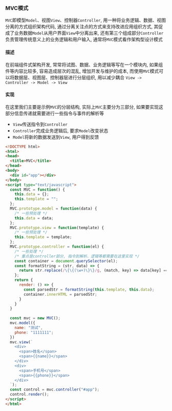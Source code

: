 ### MVC模式
```MVC```即模型```Model```、视图```View```、控制器```Controller```, 用一种将业务逻辑、数据、视图分离的方式组织架构代码, 通过分离关注点的方式来支持改进应用组织方式, 其促成了业务数据```Model```从用户界面```View```中分离出来, 还有第三个组成部分```Controller```负责管理传统意义上的业务逻辑和用户输入, 通常将```MVC```模式看作架构型设计模式

#### 描述
在前端组件式架构开发, 常常将试图、数据、业务逻辑等写在一个模块内, 如果组件等内容比较多, 容易造成层次的混乱, 增加开发与维护的成本, 而使用```MVC```模式可以将数据层、视图层、控制器层进行分层组织, 用以减少耦合
```View -> Controller -> Model -> View```

#### 实现
在这里我们主要是示例```MVC```的分层结构, 实际上```MVC```主要分为三部分, 如果要实现这部分信息传递就需要进行一些指令与事件的解析等
 - ```View```传送指令到```Controller```
 - ```Controller```完成业务逻辑后, 要求```Model```改变状态
 - ```Model```将新的数据发送到```View```, 用户得到反馈

```html
<!DOCTYPE html>
<html>
<head>
  <title>MVC</title>
</head>
<body>
  <div id="app"></div>
</body>
<script type="text/javascript">
  const MVC = function() {
    this.data = {};
    this.template = "";
  };
  MVC.prototype.model = function(data) {
    /* 一些预处理 */
    this.data = data;
  };
  MVC.prototype.view = function(template) {
    /* 一些预处理 */
    this.template = template;
  };
  MVC.prototype.controller = function(el) {
    /* 一些处理 */
    /* 重点是controller部分, 指令到解析、逻辑等都需要在这里实现 */
    const container = document.querySelector(el);
    const formatString = (str, data) => {
      return str.replace(/\{\{(\w+)\}\}/g, (match, key) => data[key] === void 0 ? "" : data[key])
    };
    return {
      render: () => {
        const parsedStr = formatString(this.template, this.data);
        container.innerHTML = parsedStr;
      }
    }
  }
  
  const mvc = new MVC();
  mvc.model({
    name: "测试",
    phone: "1111111";
  })
  mvc.view(`
    <div>
      <span>姓名</span>
      <span>{{name}}</span>
    </div>
    <div>
      <span>手机号</span>
      <span>{{phone}}</span>
    </div>
  `);
  const control = mvc.controller("#app");
  control.render();
</script>
</html>
```